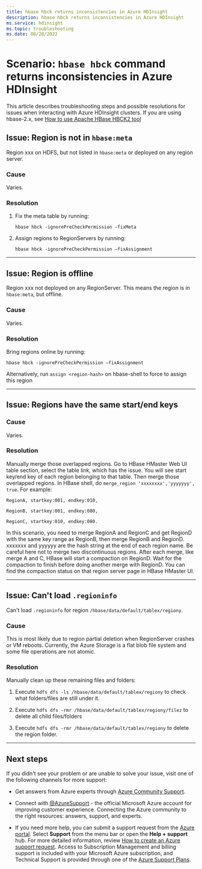 ```yaml
---
title: hbase hbck returns inconsistencies in Azure HDInsight
description: hbase hbck returns inconsistencies in Azure HDInsight
ms.service: hdinsight
ms.topic: troubleshooting
ms.date: 08/28/2022
---
```


# Scenario: `hbase hbck` command returns inconsistencies in Azure HDInsight

This article describes troubleshooting steps and possible resolutions for issues when interacting with Azure HDInsight clusters. If you are using hbase-2.x, see [How to use Apache HBase HBCK2 tool](./how-to-use-hbck2-tool.md)

## Issue: Region is not in `hbase:meta`

Region xxx on HDFS, but not listed in `hbase:meta` or deployed on any region server.

### Cause

Varies.

### Resolution

1. Fix the meta table by running:

    ```
    hbase hbck -ignorePreCheckPermission –fixMeta
    ```

1. Assign regions to RegionServers by running:

    ```
    hbase hbck -ignorePreCheckPermission –fixAssignment
    ```
---

## Issue: Region is offline

Region xxx not deployed on any RegionServer. This means the region is in `hbase:meta`, but offline.

### Cause

Varies.

### Resolution

Bring regions online by running:

```
hbase hbck -ignorePreCheckPermission –fixAssignment
```

Alternatively, run `assign <region-hash>` on hbase-shell to force to assign this region

---

## Issue: Regions have the same start/end keys

### Cause

Varies.

### Resolution

Manually merge those overlapped regions. Go to HBase HMaster Web UI table section, select the table link, which has the issue. You will see start key/end key of each region belonging to that table. Then merge those overlapped regions. In HBase shell, do `merge_region 'xxxxxxxx','yyyyyyy', true`. For example:

```
RegionA, startkey:001, endkey:010,

RegionB, startkey:001, endkey:080,

RegionC, startkey:010, endkey:080.
```

In this scenario, you need to merge RegionA and RegionC and get RegionD with the same key range as RegionB, then merge RegionB and RegionD. xxxxxxx and yyyyyy are the hash string at the end of each region name. Be careful here not to merge two discontinuous regions. After each merge, like merge A and C, HBase will start a compaction on RegionD. Wait for the compaction to finish before doing another merge with RegionD. You can find the compaction status on that region server page in HBase HMaster UI.

---

## Issue: Can't load `.regioninfo`

Can't load `.regioninfo` for region `/hbase/data/default/tablex/regiony`.

### Cause

This is most likely due to region partial deletion when RegionServer crashes or VM reboots. Currently, the Azure Storage is a flat blob file system and some file operations are not atomic.

### Resolution

Manually clean up these remaining files and folders:

1. Execute `hdfs dfs -ls /hbase/data/default/tablex/regiony` to check what folders/files are still under it.

1. Execute `hdfs dfs -rmr /hbase/data/default/tablex/regiony/filez` to delete all child files/folders

1. Execute `hdfs dfs -rmr /hbase/data/default/tablex/regiony` to delete the region folder.

---

## Next steps

If you didn't see your problem or are unable to solve your issue, visit one of the following channels for more support:

* Get answers from Azure experts through [Azure Community Support](https://azure.microsoft.com/support/community/).

* Connect with [@AzureSupport](https://twitter.com/azuresupport) - the official Microsoft Azure account for improving customer experience. Connecting the Azure community to the right resources: answers, support, and experts.

* If you need more help, you can submit a support request from the [Azure portal](https://portal.azure.com/?#blade/Microsoft_Azure_Support/HelpAndSupportBlade/). Select **Support** from the menu bar or open the **Help + support** hub. For more detailed information, review [How to create an Azure support request](../../azure-portal/supportability/how-to-create-azure-support-request.md). Access to Subscription Management and billing support is included with your Microsoft Azure subscription, and Technical Support is provided through one of the [Azure Support Plans](https://azure.microsoft.com/support/plans/).
